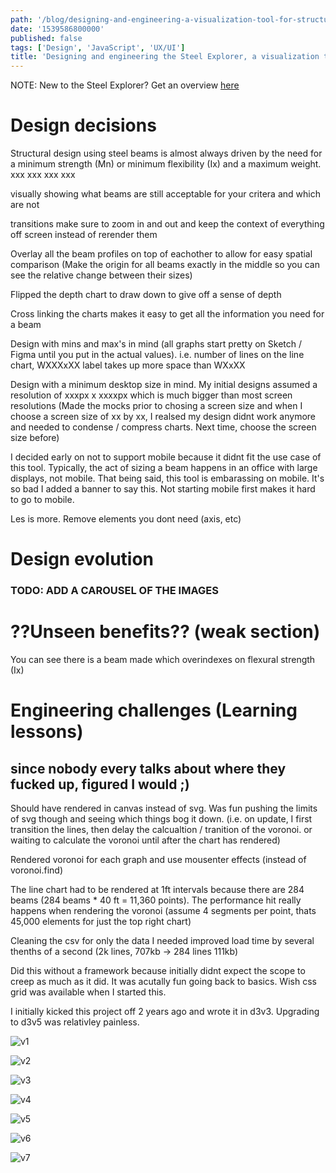 ```yaml
---
path: '/blog/designing-and-engineering-a-visualization-tool-for-structural-engineers'
date: '1539586800000'
published: false
tags: ['Design', 'JavaScript', 'UX/UI']
title: 'Designing and engineering the Steel Explorer, a visualization tool for structural engineers to select the most efficient beam'
---
```


NOTE: New to the Steel Explorer? Get an overview [here](/blog/overview-and-usage-of-the-steel-explorer)

# Design decisions

Structural design using steel beams is almost always driven by the need for a minimum strength (Mn) or minimum flexibility (Ix) and a maximum weight. xxx xxx xxx xxx

visually showing what beams are still acceptable for your critera and which are not

transitions make sure to zoom in and out and keep the context of everything off screen instead of rerender them

Overlay all the beam profiles on top of eachother to allow for easy spatial comparison (Make the origin for all beams exactly in the middle so you can see the relative change between their sizes)

Flipped the depth chart to draw down to give off a sense of depth

Cross linking the charts makes it easy to get all the information you need for a beam

Design with mins and max's in mind (all graphs start pretty on Sketch / Figma until you put in the actual values). i.e. number of lines on the line chart, WXXXxXX label takes up more space than WXxXX

Design with a minimum desktop size in mind. My initial designs assumed a resolution of xxxpx x xxxxpx which is much bigger than most screen resolutions (Made the mocks prior to chosing a screen size and when I choose a screen size of xx by xx, I realsed my design didnt work anymore and needed to condense / compress charts. Next time, choose the screen size before)

I decided early on not to support mobile because it didnt fit the use case of this tool. Typically, the act of sizing a beam happens in an office with large displays, not mobile. That being said, this tool is embarassing on mobile. It's so bad I added a banner to say this. Not starting mobile first makes it hard to go to mobile.

Les is more. Remove elements you dont need (axis, etc)

# Design evolution

### TODO: ADD A CAROUSEL OF THE IMAGES

# ??Unseen benefits?? (weak section)

You can see there is a beam made which overindexes on flexural strength (Ix)

# Engineering challenges (Learning lessons)

## since nobody every talks about where they fucked up, figured I would ;)

Should have rendered in canvas instead of svg. Was fun pushing the limits of svg though and seeing which things bog it down. (i.e. on update, I first transition the lines, then delay the calcualtion / tranition of the voronoi. or waiting to calculate the voronoi until after the chart has rendered)

Rendered voronoi for each graph and use mousenter effects (instead of voronoi.find)

The line chart had to be rendered at 1ft intervals because there are 284 beams (284 beams \* 40 ft = 11,360 points). The performance hit really happens when rendering the voronoi (assume 4 segments per point, thats 45,000 elements for just the top right chart)

Cleaning the csv for only the data I needed improved load time by several thenths of a second (2k lines, 707kb -> 284 lines 111kb)

Did this without a framework because initially didnt expect the scope to creep as much as it did. It was acutally fun going back to basics. Wish css grid was available when I started this.

I initially kicked this project off 2 years ago and wrote it in d3v3. Upgrading to d3v5 was relativley painless.

![v1](/img/blog-posts/2018-xx-10-designing-steel-explorer/v1.png 'v1')

![v2](/img/blog-posts/2018-xx-10-designing-steel-explorer/v2.png 'v2')

![v3](/img/blog-posts/2018-xx-10-designing-steel-explorer/v3.png 'v3')

![v4](/img/blog-posts/2018-xx-10-designing-steel-explorer/v4.png 'v4')

![v5](/img/blog-posts/2018-xx-10-designing-steel-explorer/v5.png 'v5')

![v6](/img/blog-posts/2018-xx-10-designing-steel-explorer/v6.png 'v6')

![v7](/img/blog-posts/2018-xx-10-designing-steel-explorer/v7.png 'v7')
